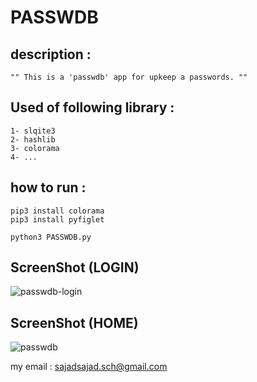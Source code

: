 # PASSWDB


## description :
	"" This is a 'passwdb' app for upkeep a passwords. ""

## Used of following library :

	1- slqite3
	2- hashlib
	3- colorama
	4- ...

## how to run :
	pip3 install colorama
	pip3 install pyfiglet
	
	python3 PASSWDB.py
	
	
## ScreenShot  (LOGIN)

![passwdb-login](https://user-images.githubusercontent.com/71703544/107189880-10b30a00-69b8-11eb-93c7-b92ef5ce941b.png)


## ScreenShot  (HOME)

![passwdb](https://user-images.githubusercontent.com/71703544/107189637-ab5f1900-69b7-11eb-8d05-8b0d49d7df60.png)

my email : sajadsajad.sch@gmail.com
